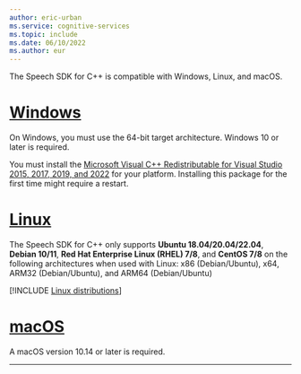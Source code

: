 ```yaml
---
author: eric-urban
ms.service: cognitive-services
ms.topic: include
ms.date: 06/10/2022
ms.author: eur
---
```


The Speech SDK for C++ is compatible with Windows, Linux, and macOS.

# [Windows](#tab/windows)

On Windows, you must use the 64-bit target architecture. Windows 10 or later is required.

You must install the [Microsoft Visual C++ Redistributable for Visual Studio 2015, 2017, 2019, and 2022](/cpp/windows/latest-supported-vc-redist?view=msvc-170&preserve-view=true) for your platform. Installing this package for the first time might require a restart.

# [Linux](#tab/linux)

The Speech SDK for C++ only supports **Ubuntu 18.04/20.04/22.04**, **Debian 10/11**, **Red Hat Enterprise Linux (RHEL) 7/8**, and **CentOS 7/8** on the following architectures when used with Linux: x86 (Debian/Ubuntu), x64, ARM32 (Debian/Ubuntu), and ARM64 (Debian/Ubuntu)

[!INCLUDE [Linux distributions](linux-distributions.md)]

# [macOS](#tab/macos)

A macOS version 10.14 or later is required.

---
